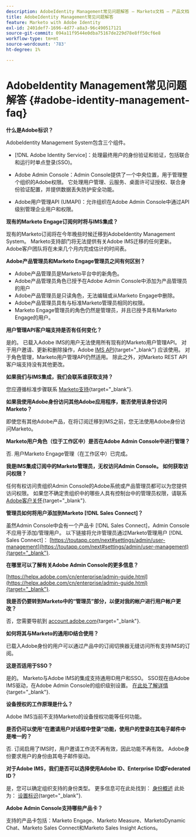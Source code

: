 ```yaml
---
description: AdobeIdentity Management常见问题解答 — Marketo文档 — 产品文档
title: AdobeIdentity Management常见问题解答
feature: Marketo with Adobe Identity
exl-id: 2401def7-1696-4d77-a8a3-96c490517121
source-git-commit: 094a11f9544e0dba75167de229d78e8ff50cf6e8
workflow-type: tm+mt
source-wordcount: '783'
ht-degree: 1%

---
```


# AdobeIdentity Management常见问题解答 {#adobe-identity-management-faq}

**什么是Adobe标识？**

AdobeIdentity Management System包含三个组件。

* [!DNL Adobe Identity Service]：处理最终用户的身份验证和验证，包括联合和运行时单点登录(SSO)。

* Adobe Admin Console：Admin Console提供了一个中央位置，用于管理整个组织的Adobe权限。 它处理用户管理、云服务、桌面许可证授权、联合身份验证配置，并提供数据丢失防护安全功能。

* Adobe用户管理API (UMAPI)：允许组织在Adobe Admin Console中通过API级别管理企业用户和权限。

**现有的Marketo Engage订阅何时将与IMS集成？**

现有的Marketo订阅将在今年晚些时候迁移到AdobeIdentity Management System。 Marketo支持部门将无法提供有关Adobe IMS迁移的任何更新。 Adobe客户团队将在未来几个月内完成估计的时间表。

**Adobe产品管理员和Marketo Engage管理员之间有何区别？**

* Adobe产品管理员是Marketo平台中的新角色。
* Adobe产品管理员角色已授予在Adobe Admin Console中添加为产品管理员的用户
* Adobe产品管理员是只读角色，无法编辑或从Marketo Engage中删除。
* Adobe产品管理员具有与标准Marketo管理员相同的权限。
* Marketo Engage管理员的角色仍然是管理员，并且已授予具有Marketo Engage的用户。

**用户管理API客户端支持是否有任何变化？**

是的。 已载入Adobe IMS的用户无法使用所有现有的Marketo用户管理API。 对于用户邀请、更新和删除操作，Adobe [IMS API](https://www.adobe.io/apis/experienceplatform/umapi-new.html){target="_blank"} 应该使用。 对于角色管理，Marketo用户管理API仍然适用。 除此之外，对Marketo REST API客户端支持没有其他更改。

**如果我们与IMS集成，我们会联系谁获取支持？**

您应遵循标准步骤联系 [Marketo支持](https://nation.marketo.com/t5/support/ct-p/Support){target="_blank"}.

**如果我使用Adobe身份访问其他Adobe应用程序，能否使用该身份访问Marketo？**

即使您有其他Adobe产品，在将订阅迁移到IMS之前，您无法使用Adobe身份访问Marketo。

**Marketo用户角色（位于工作区中）是否在Adobe Admin Console中进行管理？**

否. 用户Marketo Engage管理（在工作区中）已完成。

**我是IMS集成订阅中的Marketo管理员，无权访问Admin Console。 如何获取访问权限？**

任何有权访问贵组织Admin Console的Adobe系统或产品管理员都可以为您提供访问权限。 如果您不确定贵组织中的哪些人具有控制台中的管理员权限，请联系 [Adobe客户关怀](https://helpx.adobe.com/contact.html){target="_blank"}.

**管理员如何将用户添加到Marketo [!DNL Sales Connect]？**

虽然Admin Console中会有一个产品卡 [!DNL Sales Connect]，Admin Console不应用于添加/管理用户。 以下链接将允许管理员通过Marketo管理用户 [!DNL Sales Connect]： [https://toutapp.com/next#settings/admin/user-management](https://toutapp.com/next#settings/admin/user-management){target="_blank"}.

**在哪里可以了解有关Adobe Admin Console的更多信息？**

[https://helpx.adobe.com/cn/enterprise/admin-guide.html](https://helpx.adobe.com/cn/enterprise/admin-guide.html){target="_blank"}.

**我是否仍要转到Marketo中的“管理员”部分，以便对我的帐户进行用户帐户更改？**

否，您需要导航到 [account.adobe.com](https://account.adobe.com){target="_blank"}.

**如何将其与Marketo的通用ID结合使用？**

已载入Adobe身份的用户可以通过产品中的订阅切换器无缝访问所有支持IMS的订阅。

**这是否适用于SSO？**

是的。 Marketo与Adobe IMS的集成支持通用ID用户和SSO。 SSO现在由Adobe IMS驱动，在Adobe Admin Console的组织级别设置。 [在此处了解详情](https://helpx.adobe.com/enterprise/using/set-up-identity.html){target="_blank"}.

**设备授权的工作原理是什么？**

Adobe IMS当前不支持Marketo的设备授权功能等任何功能。

**是否仍可以使用“在邀请用户对话框中登录”功能，使用户的登录在其电子邮件中是唯一的？**

否. 订阅启用了IMS时，用户邀请工作流不再有效，因此功能不再有效。 Adobe身份要求用户的身份由其电子邮件驱动。

**对于Adobe IMS，我们是否可以选择使用Adobe ID、Enterprise ID或Federated ID？**

是，您可以确定组织支持的身份类型。 更多信息可在此处找到： [身份概述](https://helpx.adobe.com/enterprise/using/identity.html) 此处为： [设置标识](https://helpx.adobe.com/enterprise/using/set-up-identity.html){target="_blank"}.

**Adobe Admin Console支持哪些产品卡？**

支持的产品卡包括：Marketo Engage、Marketo Measure、MarketoDynamic Chat、Marketo Sales Connect和Marketo Sales Insight Actions。
